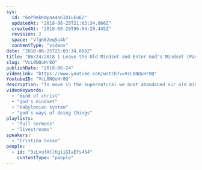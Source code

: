 ```yaml
---
sys:
  id: "6oP9mkKmpa44aGIOIuEu62"
  updatedAt: "2018-06-25T21:03:34.866Z"
  createdAt: "2018-08-29T06:04:20.445Z"
  revision: 2
  space: "vfgh62eq5a4k"
  contentType: "videos"
date: "2018-06-25T21:03:34.866Z"
title: "06/24/2018 | Leave the Old Mindset and Enter God's Mindset (Pastor Cris)"
slug: "VcL8NQuHr8Q"
publishDate: "2018-06-24"
videoLink: "https://www.youtube.com/watch?v=VcL8NQuHr8Q"
YoutubeID: "VcL8NQuHr8Q"
description: "To move in the supernatural we must abandoned our old mindset and adopt the mind of Christ.\n\nSupport SOGMI: https://sogmi.org/donate\nLike us on Facebook: https://facebook.com/sonsofgodministries"
videoKeywords:
  - "mind of christ"
  - "god's mindset"
  - "babylonian system"
  - "god's ways of doing things"
playlists:
  - "full sermons"
  - "livestreams"
speakers:
  - "Cristina Sosso"
people:
  - id: "3zLvufAtlKgiiGIaEYs4S4"
    contentType: "people"
---
```

